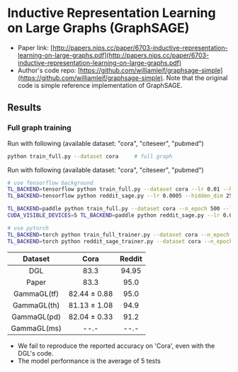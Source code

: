 Inductive Representation Learning on Large Graphs (GraphSAGE)
============

- Paper link: [http://papers.nips.cc/paper/6703-inductive-representation-learning-on-large-graphs.pdf](http://papers.nips.cc/paper/6703-inductive-representation-learning-on-large-graphs.pdf)
- Author's code repo: [https://github.com/williamleif/graphsage-simple](https://github.com/williamleif/graphsage-simple). Note that the original code is 
simple reference implementation of GraphSAGE.


Results
-------

### Full graph training

Run with following (available dataset: "cora", "citeseer", "pubmed")
```bash
python train_full.py --dataset cora     # full graph
```

Run with following (available dataset: "cora", "citeseer", "pubmed")
```bash
# use fensorflow background
TL_BACKEND=tensorflow python train_full.py --dataset cora --lr 0.01 --hidden_dim 128 --drop_rate 0.7 --n_epoch 500
TL_BACKEND=tensorflow python reddit_sage.py --lr 0.0005 --hidden_dim 256 --drop_rate 0.8
```
```bash
TL_BACKEND=paddle python train_full.py --dataset cora --n_epoch 500 --lr 0.005 --hidden_dim 512 --drop_rate 0.7 --n_epoch 500
CUDA_VISIBLE_DEVICES=5 TL_BACKEND=paddle python reddit_sage.py --lr 0.001 --hidden_dim 128 --drop_rate 0.8
```
```bash
# use pytorch
TL_BACKEND=torch python train_full_trainer.py --dataset cora --n_epoch 500 --lr 0.005 --hidden_dim 512 --drop_rate 0.8
TL_BACKEND=torch python reddit_sage_trainer.py --dataset cora --n_epoch 500 --lr 0.005 --hidden_dim 128 --drop_rate 0.8
```


|      Dataset      |      Cora         | Reddit |
| :---------------: | :---------------: | :----: |
|        DGL        |       83.3        | 94.95 |
|       Paper       |       83.3        | 95.0  |
|     GammaGL(tf)   |    82.44 ± 0.88   | 95.0  |
|     GammaGL(th)   |    81.13 ± 1.08   | 94.9  |
|     GammaGL(pd)   |    82.04 ± 0.33   | 91.2  |
|     GammaGL(ms)   |        --.-       | --.-  |

* We fail to reproduce the reported accuracy on 'Cora', even with the DGL's code.
* The model performance is the average of 5 tests
